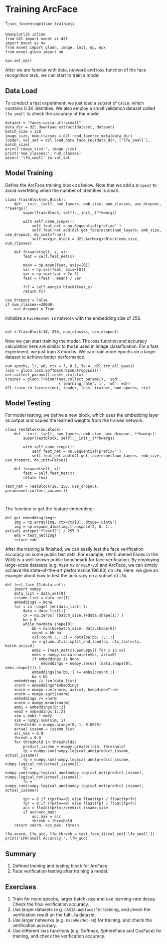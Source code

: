 # Training ArcFace
:label:`sec_facerecognition_training`\

```{.python .input  n=1}
%matplotlib inline
from d2l import mxnet as d2l
import mxnet as mx
from mxnet import gluon, image, init, np, npx
from mxnet.gluon import nn

npx.set_np()
```

After we are familiar with data, network and loss function of the face recognition task, we can start to train a model.

## Data Load

To conduct a fast experiment, we just load a subset of `CASIA`, which contains 0.3K identities. We also employ a small validation dataset called `lfw_small` to check the accuracy of the model.

```{.python .input  n=2}
dataset = "faces-casia-ultrasmall"
data_dir = d2l.download_extract(dataset, dataset)
batch_size = 128
image_size, num_classes = d2l.read_facerec_meta(data_dir)
loader, val_set = d2l.load_data_face_rec(data_dir, ['lfw_small'], batch_size)
print('image_size:', image_size)
print('num_classes:', num_classes)
assert 'lfw_small' in val_set
```

## Model Training

Define the ArcFace training block as below. Note that we add a `Dropout`  to avoid overfitting when the number of identities is small.

```{.python .input  n=3}
class TrainBlock(nn.Block):
    def __init__(self, num_layers, emb_size, num_classes, use_dropout, **kwargs):
        super(TrainBlock, self).__init__(**kwargs)

        with self.name_scope():
            self.feat_net = nn.Sequential(prefix='')
            self.feat_net.add(d2l.get_faceresnet(num_layers, emb_size, use_dropout, do_init=True))
            self.margin_block = d2l.ArcMarginBlock(emb_size, num_classes)
            
    def forward(self, x, y):
        feat = self.feat_net(x)

        mean = np.mean(feat, axis=[0])
        var = np.var(feat, axis=[0])
        var = np.sqrt(var + 2e-5)
        feat = (feat - mean) / var

        fc7 = self.margin_block(feat,y)
        return fc7

use_dropout = False
if num_classes<=20000:
    use_dropout = True

```

Initialize a `FaceResNet-18` network with the embedding size of 256.

```{.python .input  n=4}

net = TrainBlock(18, 256, num_classes, use_dropout)

```

Now we can start training the model. 
The loss function and accuracy calculation here are similar to those used in image classification.
For a fast experiment, we just train 3 epochs. 
We can train more epochs on a larger dataset to achieve better performance.

```{.python .input  n=5}
num_epochs, lr, wd, ctx = 3, 0.1, 5e-4, d2l.try_all_gpus()
loss = gluon.loss.SoftmaxCrossEntropyLoss()
net.collect_params().reset_ctx(ctx)
trainer = gluon.Trainer(net.collect_params(), 'sgd',
                        {'learning_rate': lr, 'wd': wd})
d2l.train_ch_facerec(net, loader, loss, trainer, num_epochs, ctx)
```

## Model Testing

For model testing, we define a new block, which uses the embedding layer as output and copies the learned weights from the trained network.

```{.python .input  n=6}
class TestBlock(nn.Block):
    def __init__(self, num_layers, emb_size, use_dropout, **kwargs):
        super(TestBlock, self).__init__(**kwargs)

        with self.name_scope():
            self.feat_net = nn.Sequential(prefix='')
            self.feat_net.add(d2l.get_faceresnet(num_layers, emb_size, use_dropout, do_init=False))

    def forward(self, x):
        feat = self.feat_net(x)
        return feat

test_net = TestBlock(18, 256, use_dropout, params=net.collect_params())



```

The function to get the feature embedding:

```{.python .input  n=7}
def get_embedding(img):
    img = np.array(img, ctx=ctx[0], dtype='uint8')
    img = np.expand_dims(img.transpose(2, 0, 1), axis=0).astype('float32') / 255.0
    emb = test_net(img)
    return emb
```

After the training is finished, we can easily test the face verification accuracy on some public test sets. 
For example, `LFW` (Labeled Faces in the Wild)  is a well-known public benchmark for face verification. 
By employing large-scale datasets (e.g. `MS1M-V2` or `MS1M-V3`) and ArcFace, we can simply achieve the state-of-the-art performance (99.83) on `LFW`. 
Here, we give an example about how to test the accuracy on a subset of `LFW`.

```{.python .input  n=8}
def test_face_11(data_set):
    import numpy
    data_list = data_set[0]
    issame_list = data_set[1]
    embeddings = None
    for i in range( len(data_list) ):
        data = data_list[i]
        cx = np.zeros( (batch_size,)+data.shape[1:] )
        ba = 0
        while ba<data.shape[0]:
            bb = min(ba+batch_size, data.shape[0])
            count = bb-ba
            cx[:count,:,:,:] = data[ba:bb, :,:,:]
            xs = gluon.utils.split_and_load(cx, ctx_list=ctx, batch_axis=0)
            embs = [test_net(x).asnumpy() for x in xs]
            embs = numpy.concatenate(embs, axis=0)
            if embeddings is None:
                embeddings = numpy.zeros( (data.shape[0], embs.shape[1]) )
            embeddings[ba:bb,:] += embs[:count,:]
            ba = bb
    embeddings /= len(data_list)
    xnorm = embeddings*embeddings
    xnorm = numpy.sum(xnorm, axis=1, keepdims=True)
    xnorm = numpy.sqrt(xnorm)
    embeddings /= xnorm
    xnorm = numpy.mean(xnorm)
    emb1 = embeddings[0::2]
    emb2 = embeddings[1::2]
    sim = emb1 * emb2
    sim = numpy.sum(sim, 1)
    thresholds = numpy.arange(0, 1, 0.0025)
    actual_issame = issame_list
    acc_max = 0.0
    thresh = 0.0
    for threshold in thresholds:
        predict_issame = numpy.greater(sim, threshold)
        tp = numpy.sum(numpy.logical_and(predict_issame, actual_issame))
        fp = numpy.sum(numpy.logical_and(predict_issame, numpy.logical_not(actual_issame)))
        tn = numpy.sum(numpy.logical_and(numpy.logical_not(predict_issame), numpy.logical_not(actual_issame)))
        fn = numpy.sum(numpy.logical_and(numpy.logical_not(predict_issame), actual_issame))
    
        tpr = 0 if (tp+fn==0) else float(tp) / float(tp+fn)
        fpr = 0 if (fp+tn==0) else float(fp) / float(fp+tn)
        acc = float(tp+tn)/predict_issame.size
        if acc>acc_max:
            acc_max = acc
            thresh = threshold
    return xnorm, acc_max, thresh

lfw_xnorm, lfw_acc, lfw_thresh = test_face_11(val_set['lfw_small'])
print('LFW-Small Accuracy:', lfw_acc)

```

## Summary

1. Defined training and testing block for ArcFace.
2. Face verification testing after training a model.

## Exercises

1. Train for more epochs, larger batch-size and use learning-rate decay. Check the final verification accuracy.
2. Use larger datasets (e.g. `CASIA-Webface`) for training,  and check the verification result on the full `LFW` dataset.
3. Use larger networks (e.g. `FaceResNet-50`) for training, and check the verification accuracy.
4. Use different loss functions (e.g. Softmax, SphereFace and CosFace) for training, and check the verification accuracy.
